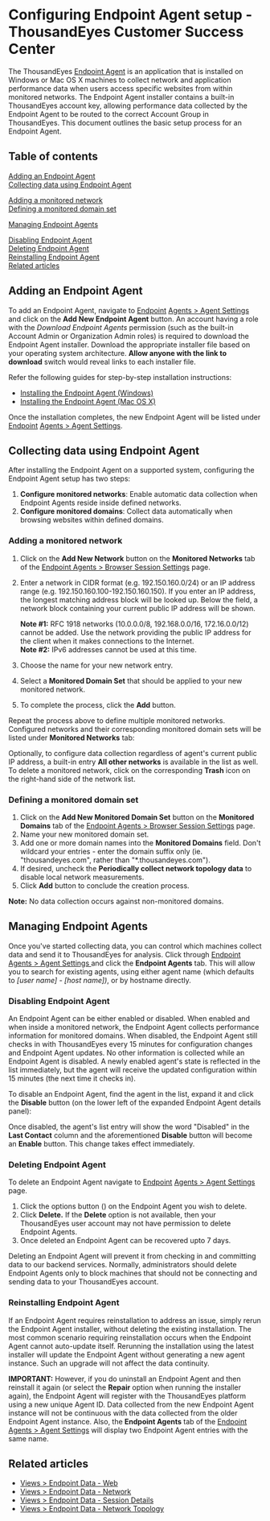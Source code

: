 # Configuring Endpoint Agent setup - ThousandEyes Customer Success Center

The ThousandEyes [Endpoint Agent](https://success.thousandeyes.com/PublicArticlePage?articleIdParam=kA044000000CnvICAS_Comparison-of-Agent-Types) is an application that is installed on Windows or Mac OS X machines to collect network and application performance data when users access specific websites from within monitored networks. The Endpoint Agent installer contains a built-in ThousandEyes account key, allowing performance data collected by the Endpoint Agent to be routed to the correct Account Group in ThousandEyes. This document outlines the basic setup process for an Endpoint Agent.

## Table of contents

[Adding an Endpoint Agent]()  
[Collecting data using Endpoint Agent]()

[Adding a monitored network]()  
[Defining a monitored domain set]()

[Managing Endpoint Agents]()

[Disabling Endpoint Agent]()  
[Deleting Endpoint Agent]()  
[Reinstalling Endpoint Agent]()  
[Related articles]()

## Adding an Endpoint Agent

To add an Endpoint Agent, navigate to [Endpoint](https://app.thousandeyes.com/endpoint/agent-settings/?section=agents) [Agents &gt; Agent Settings ](https://app.thousandeyes.com/endpoint/agent-settings/?section=agents) and click on the **Add New Endpoint Agent** button. An account having a role with the _Download Endpoint Agents_ permission \(such as the built-in Account Admin or Organization Admin roles\) is required to download the Endpoint Agent installer. Download the appropriate installer file based on your operating system architecture. **Allow anyone with the link to download** switch would reveal links to each installer file.

  
Refer the following guides for step-by-step installation instructions:

* [Installing the Endpoint Agent \(Windows\)](https://success.thousandeyes.com/PublicArticlePage?articleIdParam=kA044000000CnBuCAK_Installing-the-Endpoint-Agent-for-Windows)
* [Installing the Endpoint Agent \(Mac OS X\)](https://success.thousandeyes.com/PublicArticlePage?articleIdParam=kA044000000CnBvCAK_Installing-the-Endpoint-Agent-for-Mac-OS-X)

Once the installation completes, the new Endpoint Agent will be listed under [Endpoint](https://app.thousandeyes.com/endpoint/agent-settings/?section=agents) [Agents &gt; Agent Settings](https://app.thousandeyes.com/endpoint/agent-settings/?section=agents).

## Collecting data using Endpoint Agent

After installing the Endpoint Agent on a supported system, configuring the Endpoint Agent setup has two steps:

1. **Configure monitored networks**: Enable automatic data collection when Endpoint Agents reside inside defined networks.
2. **Configure monitored domains**: Collect data automatically when browsing websites within defined domains.

### Adding a monitored network

1. Click on the **Add New Network** button on the **Monitored Networks** tab of the [Endpoint Agents &gt; Browser Session Settings](https://app.thousandeyes.com/endpoint/browser-session-settings/?section=networks) page.
2. Enter a network in CIDR format \(e.g. 192.150.160.0/24\) or an IP address range \(e.g. 192.150.160.100-192.150.160.150\). If you enter an IP address, the longest matching address block will be looked up. Below the field, a network block containing your current public IP address will be shown.

    **Note \#1:** RFC 1918 networks \(10.0.0.0/8, 192.168.0.0/16, 172.16.0.0/12\) cannot be added. Use the network providing the public IP address for the client when it makes connections to the Internet.  
    **Note \#2:** IPv6 addresses cannot be used at this time.

3. Choose the name for your new network entry.
4. Select a **Monitored Domain Set** that should be applied to your new monitored network.
5. To complete the process, click the **Add** button.

Repeat the process above to define multiple monitored networks. Configured networks and their corresponding monitored domain sets will be listed under **Monitored Networks** tab:

Optionally, to configure data collection regardless of agent's current public IP address, a built-in entry **All other networks** is available in the list as well. To delete a monitored network, click on the corresponding **Trash** icon on the right-hand side of the network list.

### Defining a monitored domain set

1. Click on the **Add New Monitored Domain Set** button on the **Monitored Domains** tab of the [Endpoint Agents &gt; Browser Session Settings](https://app.thousandeyes.com/endpoint/browser-session-settings/?section=networks) page.
2. Name your new monitored domain set.
3. Add one or more domain names into the **Monitored Domains** field. Don't wildcard your entries - enter the domain suffix only \(ie. "thousandeyes.com", rather than "\*.thousandeyes.com"\).
4. If desired, uncheck the **Periodically collect network topology data** to disable local network measurements.
5. Click **Add** button to conclude the creation process.

**Note:** No data collection occurs against non-monitored domains.

## Managing Endpoint Agents

Once you've started collecting data, you can control which machines collect data and send it to ThousandEyes for analysis. Click through [Endpoint](https://app.thousandeyes.com/endpoint/agent-settings/?section=agents) [Agents &gt; Agent Settings ](https://app.thousandeyes.com/endpoint/agent-settings/?section=agents) and click the **Endpoint Agents** tab. This will allow you to search for existing agents, using either agent name \(which defaults to _\[user name\] - \[host name\]\)_, or by hostname directly.

### Disabling Endpoint Agent

An Endpoint Agent can be either enabled or disabled. When enabled and when inside a monitored network, the Endpoint Agent collects performance information for monitored domains. When disabled, the Endpoint Agent still checks in with ThousandEyes every 15 minutes for configuration changes and Endpoint Agent updates. No other information is collected while an Endpoint Agent is disabled. A newly enabled agent's state is reflected in the list immediately, but the agent will receive the updated configuration within 15 minutes \(the next time it checks in\).

To disable an Endpoint Agent, find the agent in the list, expand it and click the **Disable** button \(on the lower left of the expanded Endpoint Agent details panel\):

Once disabled, the agent's list entry will show the word "Disabled" in the **Last Contact** column and the aforementioned **Disable** button will become an **Enable** button. This change takes effect immediately.

### Deleting Endpoint Agent

To delete an Endpoint Agent navigate to [Endpoint](https://app.thousandeyes.com/endpoint/agent-settings/?section=agents) [Agents &gt; Agent Settings](https://app.thousandeyes.com/endpoint/agent-settings/?section=agents) page.

1. Click the options button \(\) on the Endpoint Agent you wish to delete.
2. Click **Delete.** If the **Delete** option is not available, then your ThousandEyes user account may not have permission to delete Endpoint Agents.
3. Once deleted an Endpoint Agent can be recovered upto 7 days.

Deleting an Endpoint Agent will prevent it from checking in and committing data to our backend services. Normally, administrators should delete Endpoint Agents only to block machines that should not be connecting and sending data to your ThousandEyes account.

### Reinstalling Endpoint Agent

If an Endpoint Agent requires reinstallation to address an issue, simply rerun the Endpoint Agent installer, without deleting the existing installation. The most common scenario requiring reinstallation occurs when the Endpoint Agent cannot auto-update itself. Rerunning the installation using the latest installer will update the Endpoint Agent without generating a new agent instance. Such an upgrade will not affect the data continuity.

**IMPORTANT:** However, if you do uninstall an Endpoint Agent and then reinstall it again \(or select the **Repair** option when running the installer again\), the Endpoint Agent will register with the ThousandEyes platform using a new unique Agent ID. Data collected from the new Endpoint Agent instance will not be continuous with the data collected from the older Endpoint Agent instance. Also, the **Endpoint Agents** tab of the [Endpoint](https://app.thousandeyes.com/endpoint/agent-settings/?section=agents) [Agents &gt; Agent Settings](https://app.thousandeyes.com/endpoint/agent-settings/?section=agents) will display two Endpoint Agent entries with the same name.

## Related articles

* [Views &gt; Endpoint Data - Web](https://success.thousandeyes.com/PublicArticlePage?articleIdParam=kA0E0000000CmpYKAS)
* [Views &gt; Endpoint Data - Network](https://success.thousandeyes.com/PublicArticlePage?articleIdParam=kA0E0000000CmpTKAS)
* [Views &gt; Endpoint Data - Session Details](https://success.thousandeyes.com/PublicArticlePage?articleIdParam=kA0E0000000CmpVKAS)
* [Views &gt; Endpoint Data - Network Topology](https://success.thousandeyes.com/PublicArticlePage?articleIdParam=kA0E0000000CmpaKAC)

